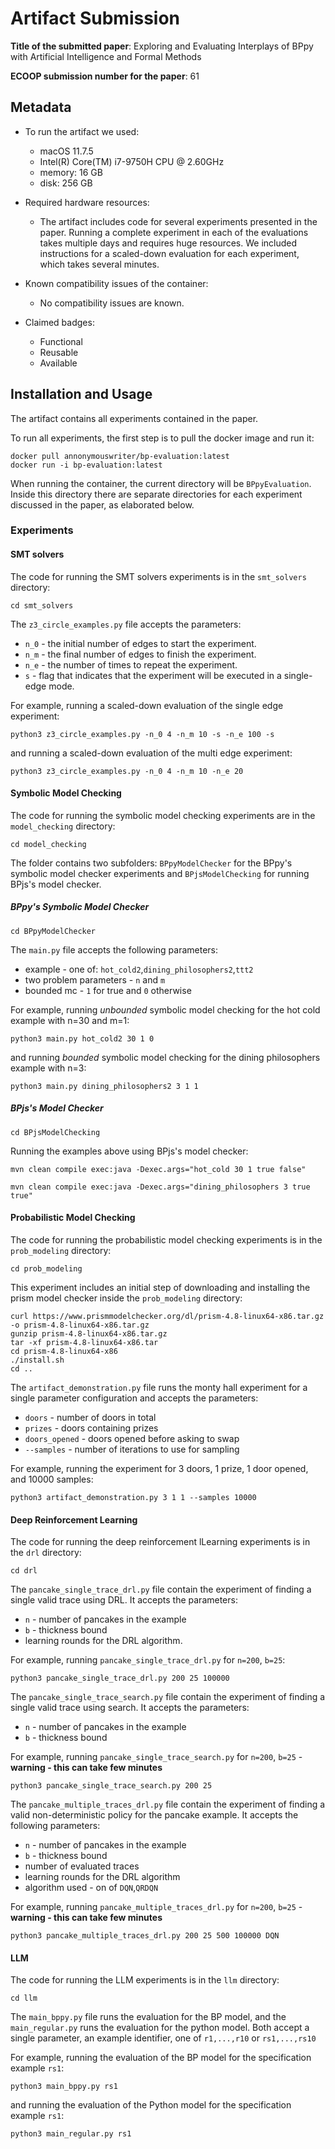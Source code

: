 # Artifact Submission 


**Title of the submitted paper**: Exploring and Evaluating Interplays of BPpy with Artificial Intelligence and Formal Methods

**ECOOP submission number for the paper**: 61

## Metadata 

* To run the artifact we used:
    * macOS 11.7.5 
    * Intel(R) Core(TM) i7-9750H CPU @ 2.60GHz
    * memory: 16 GB
    * disk: 256 GB

* Required hardware resources:
    * The artifact includes code for several experiments presented in the paper. Running a complete experiment in each of the evaluations takes multiple days and requires huge resources. We included instructions for a scaled-down evaluation for each experiment, which takes several minutes.

* Known compatibility issues of the container:
    * No compatibility issues are known.

* Claimed badges:
  * Functional
  * Reusable
  * Available

## Installation and Usage

The artifact contains all experiments contained in the paper.

To run all experiments, the first step is to pull the docker image and run it:
```shell
docker pull annonymouswriter/bp-evaluation:latest
docker run -i bp-evaluation:latest
```
When running the container, the current directory will be ``BPpyEvaluation``.
Inside this directory there are separate directories for each experiment discussed in the paper, as elaborated below. 

### Experiments

#### SMT solvers

The code for running the SMT solvers experiments is in the ``smt_solvers`` directory:

```shell
cd smt_solvers
```

The ``z3_circle_examples.py`` file accepts the parameters:
* `n_0` - the initial number of edges to start the experiment.
* `n_m` - the final number of edges to finish the experiment.
* `n_e` - the number of times to repeat the experiment.
* `s` - flag that indicates that the experiment will be executed in a single-edge mode.

For example, running a scaled-down evaluation of the single edge experiment:
```shell
python3 z3_circle_examples.py -n_0 4 -n_m 10 -s -n_e 100 -s
```

and running a scaled-down evaluation of the multi edge experiment:
```shell
python3 z3_circle_examples.py -n_0 4 -n_m 10 -n_e 20
```

#### Symbolic Model Checking

The code for running the symbolic model checking experiments are in the ``model_checking`` directory:

```shell
cd model_checking
```

The folder contains two subfolders: `BPpyModelChecker` for the BPpy's symbolic model checker experiments and `BPjsModelChecking` for running BPjs's model checker.

##### BPpy's Symbolic Model Checker

```shell
cd BPpyModelChecker
```

The ``main.py`` file accepts the following parameters:
* example - one of: `hot_cold2`,`dining_philosophers2`,`ttt2`
* two problem parameters - `n` and `m`
* bounded mc - `1` for true and `0` otherwise

For example, running *unbounded* symbolic model checking for the hot cold example with n=30 and m=1:
```shell
python3 main.py hot_cold2 30 1 0
```

and running *bounded* symbolic model checking for the dining philosophers example with n=3:
```shell
python3 main.py dining_philosophers2 3 1 1
```
##### BPjs's Model Checker

```shell
cd BPjsModelChecking
```

Running the examples above using BPjs's model checker:

```shell
mvn clean compile exec:java -Dexec.args="hot_cold 30 1 true false"
```

```shell
mvn clean compile exec:java -Dexec.args="dining_philosophers 3 true true"
```

#### Probabilistic Model Checking

The code for running the probabilistic model checking experiments is in the ``prob_modeling`` directory:

```shell
cd prob_modeling
```

This experiment includes an initial step of downloading and installing the prism model checker inside the ``prob_modeling`` directory:

```shell
curl https://www.prismmodelchecker.org/dl/prism-4.8-linux64-x86.tar.gz -o prism-4.8-linux64-x86.tar.gz
gunzip prism-4.8-linux64-x86.tar.gz
tar -xf prism-4.8-linux64-x86.tar
cd prism-4.8-linux64-x86
./install.sh
cd ..
```

The ``artifact_demonstration.py`` file runs the monty hall experiment for a single parameter configuration and accepts the parameters:
* `doors` - number of doors in total
* `prizes` - doors containing prizes
* `doors_opened` - doors opened before asking to swap
* `--samples` - number of iterations to use for sampling

For example, running the experiment for 3 doors, 1 prize, 1 door opened, and 10000 samples:
```shell
python3 artifact_demonstration.py 3 1 1 --samples 10000
```

#### Deep Reinforcement Learning

The code for running the deep reinforcement lLearning experiments is in the ``drl`` directory:

```shell
cd drl
```

The ``pancake_single_trace_drl.py`` file contain the experiment of finding a single valid trace using DRL. 
It accepts the parameters:
* `n` - number of pancakes in the example
* `b` - thickness bound
* learning rounds for the DRL algorithm.


For example, running ``pancake_single_trace_drl.py`` for `n=200`, `b=25`:
```shell
python3 pancake_single_trace_drl.py 200 25 100000
```

The ``pancake_single_trace_search.py`` file contain the experiment of finding a single valid trace using search. 
It accepts the parameters:
* `n` - number of pancakes in the example
* `b` - thickness bound


For example, running ``pancake_single_trace_search.py`` for `n=200`, `b=25` - **warning - this can take few minutes**
```shell
python3 pancake_single_trace_search.py 200 25
```

The ``pancake_multiple_traces_drl.py`` file contain the experiment of finding a valid non-deterministic policy for the pancake example.
It accepts the following parameters:
* `n` - number of pancakes in the example
* `b` - thickness bound
* number of evaluated traces
* learning rounds for the DRL algorithm
* algorithm used - on of `DQN`,`QRDQN`


For example, running ``pancake_multiple_traces_drl.py`` for `n=200`, `b=25` - **warning - this can take few minutes**
```shell
python3 pancake_multiple_traces_drl.py 200 25 500 100000 DQN
```

#### LLM

The code for running the LLM experiments is in the ``llm`` directory:

```shell
cd llm
```

The ``main_bppy.py`` file runs the evaluation for the BP model, and the ``main_regular.py`` runs the evaluation for the python model.
Both accept a single parameter, an example identifier, one of `r1,...,r10` or `rs1,...,rs10`


For example, running the evaluation of the BP model for the specification example `rs1`:
```shell
python3 main_bppy.py rs1
```

and running the evaluation of the Python model for the specification example `rs1`:
```shell
python3 main_regular.py rs1
```